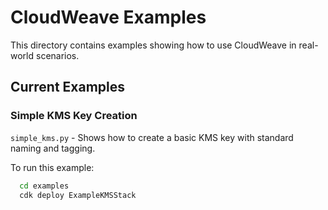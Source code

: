 # CloudWeave Examples

This directory contains examples showing how to use CloudWeave in real-world scenarios.

## Current Examples

### Simple KMS Key Creation
`simple_kms.py` - Shows how to create a basic KMS key with standard naming and tagging.

To run this example:
```bash
  cd examples
  cdk deploy ExampleKMSStack
```
